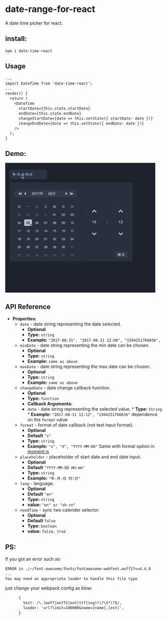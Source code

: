 # date-range-for-react
A date time picker for react.

## install:
```
npm i date-time-react
```
## Usage
```
...
import DateTime from 'date-time-react';
...
render() {
  return (
    <DateTime
      startDate={this.state.startDate}
      endDate={this.state.endDate}
      changeStartDate={date => this.setState({ startDate: date })}
      changeEndDate={date => this.setState({ endDate: date })}
    />
  );
}
```

## Demo:
![demo](https://raw.githubusercontent.com/Ash-sc/date-time-react/dev/example/demo.gif)

## API Reference

* **Properties:**
  * `date` - date string representing the date selected.
    * **Optional**
    * **Type:** `string`
    * **Example:** `"2017-08-31", "2017-08-31 12:00", "1504251766036", `
  * `minDate` - date string representing the min date can be chosen.
    * **Optional**
    * **Type:** `string`
    * **Example:** `same as above`
  * `maxDate` - date string representing the max date can be chosen.
    * **Optional**
    * **Type:** `string`
    * **Example:** `same as above`
  * `changeDate` - date change callback function.
      * **Optional**
      * **Type:** `function`
      * **Callback Arguments:**
      * `date` - date string representing the selected value.
              * **Type:** `String`
              * **Example:** `"2017-08-11 12:12", "1504251766036"` dependence on the `format` value
  * `format` - format of date callback (not text input format).
      * **Optional**
      * **Default** `"x"`
      * **Type:** `string`
      * **Example:** `"x", "X", "YYYY-MM-DD"` Same with format option in [moment.js](https://momentjs.com/docs/#/displaying/format/)
  * `placeholder` - placeholder of start date and end date input.
      * **Optional**
      * **Default** `"YYYY-MM-DD HH:mm"`
      * **Type:** `string`
      * **Example:** `"年-月-日 时:分"`
  * `lang` - language.
      * **Optional**
      * **Default** `"en"`
      * **Type:** `string`
      * **value:** `"en" or "zh-cn"`
  * `needTime` - sync two calender selector.
      * **Optional**
      * **Default** `false`
      * **Type:** `boolean`
      * **value:** `false、true`
        
        


## PS:
If you got an error such as:
```
ERROR in ./~/font-awesome/fonts/fontawesome-webfont.woff2?v=4.4.0
...
You may need an appropriate loader to handle this file type
```
just change your webpack config as blow:
```
      {
        test: /\.(woff|woff2|eot|ttf|svg)(\?\S*)?$/,
        loader: 'url?limit=100000&name=[name].[ext]',
      }
```